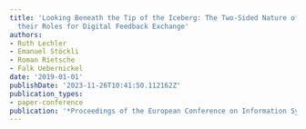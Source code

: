 ```yaml
---
title: 'Looking Beneath the Tip of the Iceberg: The Two-Sided Nature of Chatbots and
  their Roles for Digital Feedback Exchange'
authors:
- Ruth Lechler
- Emanuel Stöckli
- Roman Rietsche
- Falk Uebernickel
date: '2019-01-01'
publishDate: '2023-11-26T10:41:50.112162Z'
publication_types:
- paper-conference
publication: '*Proceedings of the European Conference on Information Systems (ECIS)*'
---
```

